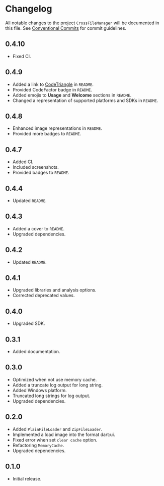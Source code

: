 # Changelog

All notable changes to the project `CrossFileManager` will be documented in this file.
See [Conventional Commits](https://conventionalcommits.org) for commit guidelines.

## 0.4.10

- Fixed CI.

## 0.4.9

- Added a link to [CodeTriangle](https://codetriage.com) in `README`.
- Provided CodeFactor badge in `README`.
- Added emojis to **Usage** and **Welcome** sections in `README`.
- Changed a representation of supported platforms and SDKs in `README`.

## 0.4.8

- Enhanced image representations in `README`.
- Provided more badges to `README`.

## 0.4.7

- Added CI.
- Included screenshots.
- Provided badges to `README`.

## 0.4.4

- Updated `README`.

## 0.4.3

- Added a cover to `README`.
- Upgraded dependencies.

## 0.4.2

- Updated `README`.

## 0.4.1

- Upgraded libraries and analysis options.
- Corrected deprecated values.

## 0.4.0

- Upgraded SDK.

## 0.3.1

- Added documentation.

## 0.3.0

- Optimized when not use memory cache.
- Added a truncate log output for long string.
- Added Windows platform.
- Truncated long strings for log output.
- Upgraded dependencies.

## 0.2.0

- Added `PlainFileLoader` and `ZipFileLoader`.
- Implemented a load image into the format dart:ui.
- Fixed error when set `clear cache` option.
- Refactoring `MemoryCache`.
- Upgraded dependencies.

## 0.1.0

- Initial release.
